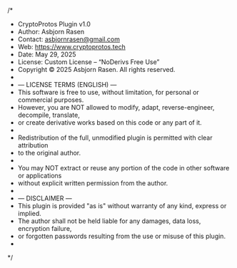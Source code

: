 /*
 * CryptoProtos Plugin v1.0
 * Author: Asbjorn Rasen
 * Contact: asbjornrasen@gmail.com
 * Web: https://www.cryptoprotos.tech
 * Date: May 29, 2025
 * License: Custom License – “NoDerivs Free Use”
 * Copyright © 2025 Asbjorn Rasen. All rights reserved.
 *
 * — LICENSE TERMS (ENGLISH) —
 * This software is free to use, without limitation, for personal or commercial purposes.
 * However, you are NOT allowed to modify, adapt, reverse-engineer, decompile, translate,
 * or create derivative works based on this code or any part of it.
 *
 * Redistribution of the full, unmodified plugin is permitted with clear attribution
 * to the original author.
 *
 * You may NOT extract or reuse any portion of the code in other software or applications
 * without explicit written permission from the author.
 *
 * — DISCLAIMER —
 * This plugin is provided "as is" without warranty of any kind, express or implied.
 * The author shall not be held liable for any damages, data loss, encryption failure,
 * or forgotten passwords resulting from the use or misuse of this plugin.
 *
 */
